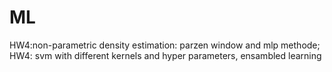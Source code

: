 # ML
HW4:non-parametric density estimation: parzen window and mlp methode;
HW4: svm with different kernels and hyper parameters, ensambled learning

